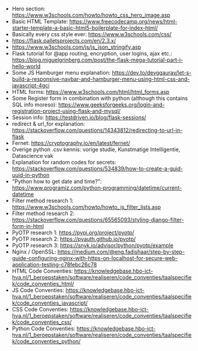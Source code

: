 - Hero section: https://www.w3schools.com/howto/howto_css_hero_image.asp
- Basic HTML Template: https://www.freecodecamp.org/news/html-starter-template-a-basic-html5-boilerplate-for-index-html/
- Basically every css style ever: https://www.w3schools.com/css/
- https://flask.palletsprojects.com/en/2.3.x/
- https://www.w3schools.com/js/js_json_stringify.asp
- Flask tutorial for @app routing, encryption, user logins, ajax etc.: https://blog.miguelgrinberg.com/post/the-flask-mega-tutorial-part-i-hello-world
- Some JS Hamburger menu explanation: https://dev.to/devggaurav/let-s-build-a-responsive-navbar-and-hamburger-menu-using-html-css-and-javascript-4gci
- HTML forms: https://www.w3schools.com/html/html_forms.asp
- Some Register form in combination with python (although this contains SQL info moreso): https://www.geeksforgeeks.org/login-and-registration-project-using-flask-and-mysql/
- Session info: https://testdriven.io/blog/flask-sessions/
- redirect & url_for explanation: https://stackoverflow.com/questions/14343812/redirecting-to-url-in-flask
- Fernet: https://cryptography.io/en/latest/fernet/
- Overige python .csv kennis: vorige studie, Kunstmatige Intelligentie, Datascience vak
- Explanation for random codes for secrets: https://stackoverflow.com/questions/534839/how-to-create-a-guid-uuid-in-python
- "Python how to get date and time?": https://www.programiz.com/python-programming/datetime/current-datetime
- Filter method research 1: https://www.w3schools.com/howto/howto_js_filter_lists.asp
- Filter method research 2: https://stackoverflow.com/questions/65565093/styling-django-filter-form-in-html
- PyOTP research 1: https://pypi.org/project/pyotp/
- PyOTP research 2: https://pyauth.github.io/pyotp/
- PyOTP research 3: https://snyk.io/advisor/python/pyotp/example
- Nginx / OpenSSL: https://medium.com/@eng.fadishaar/step-by-step-guide-configuring-nginx-with-https-on-localhost-for-secure-web-application-testing-c78febc26c78
- HTML Code Conventies: https://knowledgebase.hbo-ict-hva.nl/1_beroepstaken/software/realiseren/code_conventies/taalspecifiek/code_conventies_html/
- JS Code Conventies: https://knowledgebase.hbo-ict-hva.nl/1_beroepstaken/software/realiseren/code_conventies/taalspecifiek/code_conventies_javascript/
- CSS Code Conventies: https://knowledgebase.hbo-ict-hva.nl/1_beroepstaken/software/realiseren/code_conventies/taalspecifiek/code_conventies_css/ 
- Python Code Conventies: https://knowledgebase.hbo-ict-hva.nl/1_beroepstaken/software/realiseren/code_conventies/taalspecifiek/code_conventies_python/